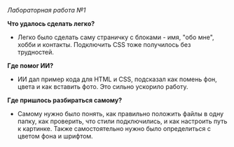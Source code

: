 *Лабораторная работа №1*

**Что удалось сделать легко?**
- Легко было сделать саму страничку с блоками - имя, "обо мне", хобби и контакты. Подключить CSS тоже получилось без трудностей.
  
**Где помог ИИ?**
- ИИ дал пример кода для HTML и CSS, подсказал как помень фон, цвета и как вставить фото. Это сильно ускорило работу.
  
**Где пришлось разбираться самому?**
- Самому нужно было понять, как правильно положить файлы в одну папку, как проверить, что стили подключились, и как настроить путь к картинке. Также самостоятельно нужно было определиться с цветом фона и шрифтом.  
